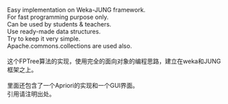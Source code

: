 Easy implementation on Weka-JUNG framework.<br>
For fast programming purpose only.<br>
Can be used by students & teachers.<br>
Use ready-made data structures.<br>
Try to keep it very simple.<br>
Apache.commons.collections are used also.<br>
<br>
这个FPTree算法的实现，使用完全的面向对象的编程思路，建立在weka和JUNG框架之上。<br>
<br>
里面还包含了一个Apriori的实现和一个GUI界面。<br>
引用请注明出处。